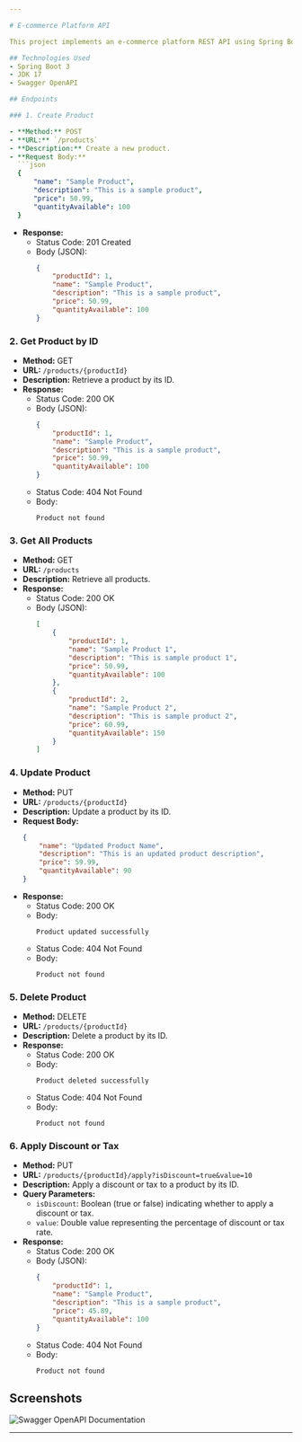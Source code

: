 ```yaml
---

# E-commerce Platform API

This project implements an e-commerce platform REST API using Spring Boot 3 and JDK 17. Swagger OpenAPI is utilized for API documentation.

## Technologies Used
- Spring Boot 3
- JDK 17
- Swagger OpenAPI

## Endpoints

### 1. Create Product

- **Method:** POST
- **URL:** `/products`
- **Description:** Create a new product.
- **Request Body:**
  ```json
  {
      "name": "Sample Product",
      "description": "This is a sample product",
      "price": 50.99,
      "quantityAvailable": 100
  }
  ```
- **Response:**
  - Status Code: 201 Created
  - Body (JSON):
    ```json
    {
        "productId": 1,
        "name": "Sample Product",
        "description": "This is a sample product",
        "price": 50.99,
        "quantityAvailable": 100
    }
    ```

### 2. Get Product by ID

- **Method:** GET
- **URL:** `/products/{productId}`
- **Description:** Retrieve a product by its ID.
- **Response:**
  - Status Code: 200 OK
  - Body (JSON):
    ```json
    {
        "productId": 1,
        "name": "Sample Product",
        "description": "This is a sample product",
        "price": 50.99,
        "quantityAvailable": 100
    }
    ```
  - Status Code: 404 Not Found
  - Body:
    ```
    Product not found
    ```

### 3. Get All Products

- **Method:** GET
- **URL:** `/products`
- **Description:** Retrieve all products.
- **Response:**
  - Status Code: 200 OK
  - Body (JSON):
    ```json
    [
        {
            "productId": 1,
            "name": "Sample Product 1",
            "description": "This is sample product 1",
            "price": 50.99,
            "quantityAvailable": 100
        },
        {
            "productId": 2,
            "name": "Sample Product 2",
            "description": "This is sample product 2",
            "price": 60.99,
            "quantityAvailable": 150
        }
    ]
    ```

### 4. Update Product

- **Method:** PUT
- **URL:** `/products/{productId}`
- **Description:** Update a product by its ID.
- **Request Body:**
  ```json
  {
      "name": "Updated Product Name",
      "description": "This is an updated product description",
      "price": 59.99,
      "quantityAvailable": 90
  }
  ```
- **Response:**
  - Status Code: 200 OK
  - Body:
    ```
    Product updated successfully
    ```
  - Status Code: 404 Not Found
  - Body:
    ```
    Product not found
    ```

### 5. Delete Product

- **Method:** DELETE
- **URL:** `/products/{productId}`
- **Description:** Delete a product by its ID.
- **Response:**
  - Status Code: 200 OK
  - Body:
    ```
    Product deleted successfully
    ```
  - Status Code: 404 Not Found
  - Body:
    ```
    Product not found
    ```

### 6. Apply Discount or Tax

- **Method:** PUT
- **URL:** `/products/{productId}/apply?isDiscount=true&value=10`
- **Description:** Apply a discount or tax to a product by its ID.
- **Query Parameters:**
  - `isDiscount`: Boolean (true or false) indicating whether to apply a discount or tax.
  - `value`: Double value representing the percentage of discount or tax rate.
- **Response:**
  - Status Code: 200 OK
  - Body (JSON):
    ```json
    {
        "productId": 1,
        "name": "Sample Product",
        "description": "This is a sample product",
        "price": 45.89,
        "quantityAvailable": 100
    }
    ```
  - Status Code: 404 Not Found
  - Body:
    ```
    Product not found
    ```

## Screenshots
![Swagger OpenAPI Documentation](swagger.png)

---
```

